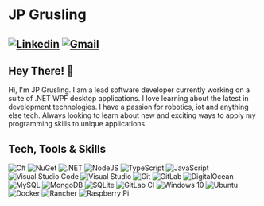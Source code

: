 # JP Grusling
[<img alt="Linkedin" src="https://img.shields.io/badge/jpgrusling-%230A66C2.svg?style=flat-square&logo=linkedin&logoColor=white"/>](https://www.linkedin.com/in/jpgrusling/) [<img alt="Gmail" src="https://img.shields.io/badge/jpgrusling@gmail.com-%23EA4335.svg?style=flat-square&logo=gmail&logoColor=white"/>](mailto:jpgrusling@gmail.com)
---
## Hey There! 👋
Hi, I'm JP Grusling. I am a lead software developer currently working on a suite of .NET WPF desktop applications. I love learning about the latest in development technologies. I have a passion for robotics, iot and anything else tech. Always looking to learn about new and exciting ways to apply my programming skills to unique applications.

## Tech, Tools & Skills
<img alt="C#" src="https://img.shields.io/badge/c%23-%23239120.svg?style=for-the-badge&logo=c-sharp&logoColor=white"/>
<img alt=NuGet src="https://img.shields.io/badge/NuGet-%23004880.svg?style=for-the-badge&logo=nuget&logoColor=white">
<img alt=".NET" src="https://img.shields.io/badge/.NET-5C2D91?style=for-the-badge&logo=.net&logoColor=white"/>
<img alt="NodeJS" src="https://img.shields.io/badge/node.js-%2343853D.svg?style=for-the-badge&logo=nodedotjs&logoColor=white"/>
<img alt="TypeScript" src="https://img.shields.io/badge/typescript-%23007ACC.svg?style=for-the-badge&logo=typescript&logoColor=white"/>
<img alt="JavaScript" src="https://img.shields.io/badge/javascript-%23323330.svg?style=for-the-badge&logo=javascript&logoColor=%23F7DF1E"/>
<img alt="Visual Studio Code" src="https://img.shields.io/badge/VisualStudioCode-0078d7.svg?style=for-the-badge&logo=visual-studio-code&logoColor=white"/>
<img alt="Visual Studio" src="https://img.shields.io/badge/VisualStudio-5C2D91.svg?style=for-the-badge&logo=visual-studio&logoColor=white"/>
<img alt="Git" src="https://img.shields.io/badge/git-%23F05033.svg?style=for-the-badge&logo=git&logoColor=white"/>
<img alt="GitLab" src="https://img.shields.io/badge/gitlab-%236b4fbb.svg?style=for-the-badge&logo=gitlab&logoColor=white"/>
<img alt="DigitalOcean" src="https://img.shields.io/badge/DigitalOcean-%230167ff.svg?style=for-the-badge&logo=digitalOcean&logoColor=white"/>
<img alt="MySQL" src="https://img.shields.io/badge/mysql-%2300f.svg?style=for-the-badge&logo=mysql&logoColor=white"/>
<img alt="MongoDB" src ="https://img.shields.io/badge/MongoDB-%234ea94b.svg?style=for-the-badge&logo=mongodb&logoColor=white"/>
<img alt="SQLite" src ="https://img.shields.io/badge/sqlite-%2307405e.svg?style=for-the-badge&logo=sqlite&logoColor=white"/>
<img alt="GitLab CI" src="https://img.shields.io/badge/GitLabCI-%236b4fbb.svg?style=for-the-badge&logo=gitlab&logoColor=white"/>
<img alt="Windows 10" src="https://img.shields.io/badge/Windows-0078D6?style=for-the-badge&logo=windows&logoColor=white" />
<img alt="Ubuntu" src="https://img.shields.io/badge/Ubuntu-E95420?style=for-the-badge&logo=ubuntu&logoColor=white" />
<img alt="Docker" src="https://img.shields.io/badge/docker-%230db7ed.svg?style=for-the-badge&logo=docker&logoColor=white"/>
<img alt="Rancher" src="https://img.shields.io/badge/rancher-%230075A8.svg?style=for-the-badge&logo=rancher&logoColor=white"/>
<img alt="Raspberry Pi" src="https://img.shields.io/badge/-RaspberryPi-C51A4A?style=for-the-badge&logo=Raspberry-Pi"/>